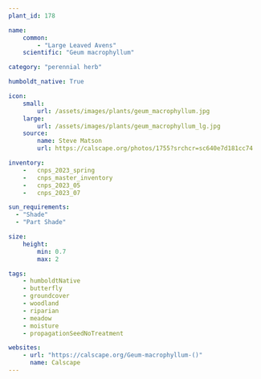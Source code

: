 ```yaml
---
plant_id: 178 

name: 
    common: 
        - "Large Leaved Avens"  
    scientific: "Geum macrophyllum"  

category: "perennial herb"

humboldt_native: True

icon: 
    small: 
        url: /assets/images/plants/geum_macrophyllum.jpg 
    large: 
        url: /assets/images/plants/geum_macrophyllum_lg.jpg 
    source: 
        name: Steve Matson 
        url: https://calscape.org/photos/1755?srchcr=sc640e7d181cc74

inventory: 
    -   cnps_2023_spring
    -   cnps_master_inventory
    -   cnps_2023_05 
    -   cnps_2023_07

sun_requirements:
  - "Shade"
  - "Part Shade"

size:
    height: 
        min: 0.7 
        max: 2

tags: 
    - humboldtNative
    - butterfly
    - groundcover
    - woodland
    - riparian
    - meadow
    - moisture
    - propagationSeedNoTreatment

websites: 
    - url: "https://calscape.org/Geum-macrophyllum-()"
      name: Calscape
---
```

